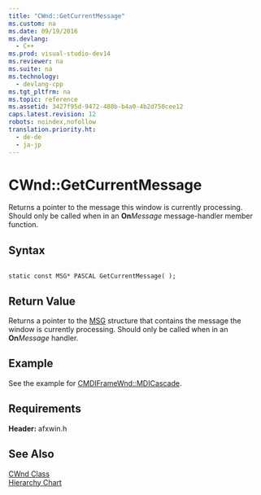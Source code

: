 ```yaml
---
title: "CWnd::GetCurrentMessage"
ms.custom: na
ms.date: 09/19/2016
ms.devlang: 
  - C++
ms.prod: visual-studio-dev14
ms.reviewer: na
ms.suite: na
ms.technology: 
  - devlang-cpp
ms.tgt_pltfrm: na
ms.topic: reference
ms.assetid: 3427f95d-9472-488b-b4a0-4b2d750cee12
caps.latest.revision: 12
robots: noindex,nofollow
translation.priority.ht: 
  - de-de
  - ja-jp
---
```

# CWnd::GetCurrentMessage
Returns a pointer to the message this window is currently processing. Should only be called when in an **On***Message* message-handler member function.  
  
## Syntax  
  
```  
  
static const MSG* PASCAL GetCurrentMessage( );  
```  
  
## Return Value  
 Returns a pointer to the [MSG](../vs140/MSG-Structure.md) structure that contains the message the window is currently processing. Should only be called when in an **On***Message* handler.  
  
## Example  
 See the example for [CMDIFrameWnd::MDICascade](../vs140/CMDIFrameWnd--MDICascade.md).  
  
## Requirements  
 **Header:** afxwin.h  
  
## See Also  
 [CWnd Class](../vs140/CWnd-Class.md)   
 [Hierarchy Chart](../vs140/Hierarchy-Chart.md)